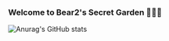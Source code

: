 ### Welcome to Bear2's Secret Garden 💬🐻💬
![Anurag's GitHub stats](https://github-readme-stats.vercel.app/api?username=opsbear2&show_icons=true&theme=radical)

<!--
**opsbear2/opsbear2** is a ✨ _special_ ✨ repository because its `README.md` (this file) appears on your GitHub profile.

Here are some ideas to get you started:

- 🔭 I’m currently working on ...
- 🌱 I’m currently learning ...
- 👯 I’m looking to collaborate on ...
- 🤔 I’m looking for help with ...
- 💬 Ask me about ...
- 📫 How to reach me: ...
- 😄 Pronouns: ...
- ⚡ Fun fact: ...
--> 
